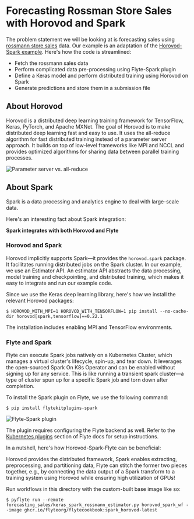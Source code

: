 # Forecasting Rossman Store Sales with Horovod and Spark

The problem statement we will be looking at is forecasting sales using [rossmann store sales](https://www.kaggle.com/c/rossmann-store-sales) data.
Our example is an adaptation of the [Horovod-Spark example](https://github.com/horovod/horovod/blob/master/examples/spark/keras/keras_spark_rossmann_estimator.py).
Here's how the code is streamlined:

- Fetch the rossmann sales data
- Perform complicated data pre-processing using Flyte-Spark plugin
- Define a Keras model and perform distributed training using Horovod on Spark
- Generate predictions and store them in a submission file

## About Horovod

Horovod is a distributed deep learning training framework for TensorFlow, Keras, PyTorch, and Apache MXNet.
The goal of Horovod is to make distributed deep learning fast and easy to use.
It uses the all-reduce algorithm for fast distributed training instead of a parameter server approach.
It builds on top of low-level frameworks like MPI and NCCL and provides optimized algorithms for sharing data between parallel training processes.

![Parameter server vs. all-reduce](https://raw.githubusercontent.com/flyteorg/static-resources/main/flytesnacks/tutorials/horovod/all_reduce.png)

## About Spark

Spark is a data processing and analytics engine to deal with large-scale data.

Here's an interesting fact about Spark integration:

**Spark integrates with both Horovod and Flyte**

### Horovod and Spark

Horovod implicitly supports Spark—it provides the `horovod.spark` package.
It facilitates running distributed jobs on the Spark cluster.
In our example, we use an Estimator API.
An estimator API abstracts the data processing, model training and checkpointing, and distributed training, which makes it easy to integrate and run our example code.

Since we use the Keras deep learning library, here's how we install the relevant Horovod packages:

```shell
$ HOROVOD_WITH_MPI=1 HOROVOD_WITH_TENSORFLOW=1 pip install --no-cache-dir horovod[spark,tensorflow]==0.22.1
```

The installation includes enabling MPI and TensorFlow environments.

### Flyte and Spark

Flyte can execute Spark jobs natively on a Kubernetes Cluster, which manages a virtual cluster's lifecycle, spin-up, and tear down.
It leverages the open-sourced Spark On K8s Operator and can be enabled without signing up for any service.
This is like running a transient spark cluster—a type of cluster spun up for a specific Spark job and torn down after completion.

To install the Spark plugin on Flyte, we use the following command:

```shell
$ pip install flytekitplugins-spark
```

![Flyte-Spark plugin](https://raw.githubusercontent.com/flyteorg/static-resources/main/flytesnacks/tutorials/horovod/flyte_spark.png)

The plugin requires configuring the Flyte backend as well. Refer to the [Kubernetes plugins](https://www.union.ai/docs/flyte/deployment/flyte-plugins/kubernetes-plugins) section of Flyte docs for setup instructions.

In a nutshell, here's how Horovod-Spark-Flyte can be beneficial:

Horovod provides the distributed framework, Spark enables extracting, preprocessing, and partitioning data,
Flyte can stitch the former two pieces together, e.g., by connecting the data output of a Spark transform to a training system using Horovod while ensuring high utilization of GPUs!

Run workflows in this directory with the custom-built base image like so:

```shell
$ pyflyte run --remote forecasting_sales/keras_spark_rossmann_estimator.py horovod_spark_wf --image ghcr.io/flyteorg/flytecookbook:spark_horovod-latest
```
